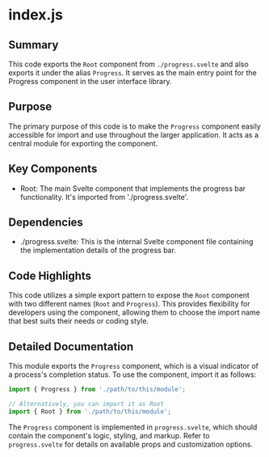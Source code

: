 # index.js

## Summary
This code exports the `Root` component from `./progress.svelte` and also exports it under the alias `Progress`. It serves as the main entry point for the Progress component in the user interface library.

## Purpose
The primary purpose of this code is to make the `Progress` component easily accessible for import and use throughout the larger application. It acts as a central module for exporting the component.

## Key Components
- Root: The main Svelte component that implements the progress bar functionality. It's imported from './progress.svelte'.

## Dependencies
- ./progress.svelte: This is the internal Svelte component file containing the implementation details of the progress bar.

## Code Highlights
This code utilizes a simple export pattern to expose the `Root` component with two different names (`Root` and `Progress`). This provides flexibility for developers using the component, allowing them to choose the import name that best suits their needs or coding style.

## Detailed Documentation
This module exports the `Progress` component, which is a visual indicator of a process's completion status. To use the component, import it as follows:

```javascript
import { Progress } from './path/to/this/module';

// Alternatively, you can import it as Root
import { Root } from './path/to/this/module';
```

The `Progress` component is implemented in `progress.svelte`, which should contain the component's logic, styling, and markup.  Refer to `progress.svelte` for details on available props and customization options.
